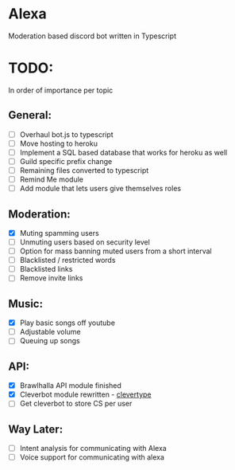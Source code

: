 # Alexa

Moderation based discord bot written in Typescript

# TODO:
In order of importance per topic

## General:
- [ ] Overhaul bot.js to typescript
- [ ] Move hosting to heroku
- [ ] Implement a SQL based database that works for heroku as well
- [ ] Guild specific prefix change
- [ ] Remaining files converted to typescript
- [ ] Remind Me module
- [ ] Add module that lets users give themselves roles

## Moderation:
- [x] Muting spamming users
- [ ] Unmuting users based on security level
- [ ] Option for mass banning muted users from a short interval
- [ ] Blacklisted / restricted words
- [ ] Blacklisted links
- [ ] Remove invite links

## Music:
- [x] Play basic songs off youtube
- [ ] Adjustable volume
- [ ] Queuing up songs

## API: 
- [x] Brawlhalla API module finished
- [x] Cleverbot module rewritten - [clevertype](https://github.com/ilocereal/Clevertype) 
- [ ] Get cleverbot to store CS per user

## Way Later:
- [ ] Intent analysis for communicating with Alexa
- [ ] Voice support for communicating with alexa 
